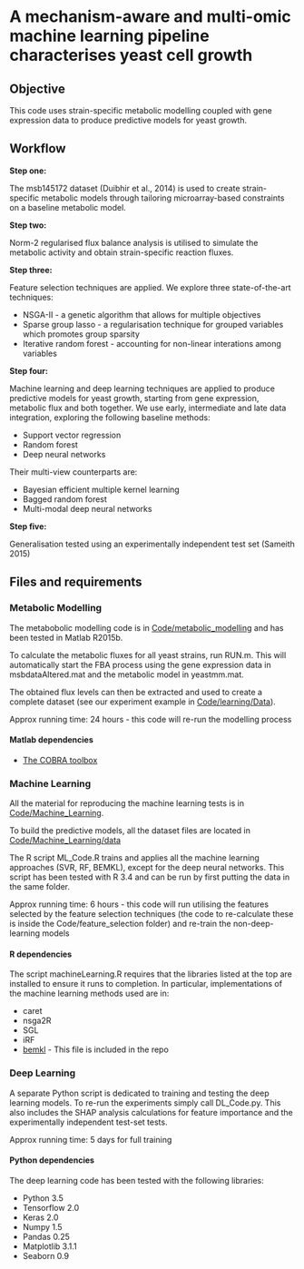 # A mechanism-aware and multi-omic machine learning pipeline characterises yeast cell growth

## Objective 

This code uses strain-specific metabolic modelling coupled with gene expression data to produce predictive models for yeast growth.


## Workflow

**Step one:**

The msb145172 dataset (Duibhir et al., 2014) is used to create strain-specific metabolic models through tailoring microarray-based constraints on a baseline metabolic model. 

**Step two:**

Norm-2 regularised flux balance analysis is utilised to simulate the metabolic activity and obtain strain-specific reaction fluxes.

**Step three:**

Feature selection techniques are applied. We explore three state-of-the-art techniques:

* NSGA-II - a genetic algorithm that allows for multiple objectives
* Sparse group lasso - a regularisation technique for grouped variables which promotes group sparsity
* Iterative random forest - accounting for non-linear interations among variables

**Step four:**

Machine learning and deep learning techniques are applied to produce predictive models for yeast growth, starting from gene expression, metabolic flux and both together. We use early, intermediate and late data integration, exploring the following baseline methods: 

* Support vector regression
* Random forest 
* Deep neural networks 

Their multi-view counterparts are:

* Bayesian efficient multiple kernel learning
* Bagged random forest
* Multi-modal deep neural networks

**Step five:**

Generalisation tested using an experimentally independent test set (Sameith 2015)

## Files and requirements

### Metabolic Modelling 

The metabobolic modelling code is in [Code/metabolic_modelling](Code/metabolic_modelling) and has been tested in Matlab R2015b. 

To calculate the metabolic fluxes for all yeast strains, run RUN.m. This will automatically start the FBA process using the gene expression data in msbdataAltered.mat and the metabolic model in yeastmm.mat. 

The obtained flux levels can then be extracted and used to create a complete dataset (see our experiment example in [Code/learning/Data](Code/learning/Data)).

Approx running time: 24 hours - this code will re-run the modelling process

#### Matlab dependencies

* [The COBRA toolbox](https://opencobra.github.io/cobratoolbox/latest/)


### Machine Learning

All the material for reproducing the machine learning tests is in [Code/Machine_Learning](Code/Machine_Learning).

To build the predictive models, all the dataset files are located in [Code/Machine_Learning/data](Code/Machine_Learning/data) 

The R script ML_Code.R trains and applies all the machine learning approaches (SVR, RF, BEMKL), except for the deep neural networks. This script has been tested with R 3.4 and can be run by first putting the data in the same folder. 

Approx running time: 6 hours - this code will run utilising the features selected by the feature selection techniques (the code to re-calculate these is inside the Code/feature_selection folder) and re-train the non-deep-learning models

#### R dependencies

The script machineLearning.R requires that the libraries listed at the top are installed to ensure it runs to completion. In particular, implementations of the machine learning methods used are in:

* caret
* nsga2R
* SGL
* iRF
* [bemkl](https://github.com/mehmetgonen/bemkl) - This file is included in the repo


### Deep Learning

A separate Python script is dedicated to training and testing the deep learning models. To re-run the experiments simply call DL_Code.py. This also includes the SHAP analysis calculations for feature importance and the experimentally independent test-set tests.

Approx running time: 5 days for full training

#### Python dependencies

The deep learning code has been tested with the following libraries:
* Python 3.5
* Tensorflow 2.0 
* Keras 2.0
* Numpy 1.5
* Pandas 0.25
* Matplotlib 3.1.1
* Seaborn 0.9





